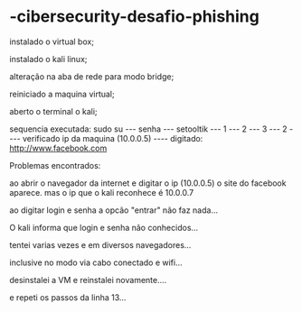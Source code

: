 # -cibersecurity-desafio-phishing

instalado o virtual box;

instalado o kali linux;

alteração na aba de rede para modo bridge;

reiniciado a maquina virtual;

aberto o terminal o kali;

sequencia executada: sudo su --- senha --- setooltik --- 1  --- 2 --- 3 --- 2 ---- verificado ip da maquina (10.0.0.5) ---- digitado: http://www.facebook.com

Problemas encontrados:

ao abrir o navegador da internet e digitar o ip (10.0.0.5) o site do facebook aparece. mas o ip que o kali reconhece é 10.0.0.7 

ao digitar login e senha a opcão "entrar" não faz nada...

O kali informa que login e senha não conhecidos...

tentei varias vezes e em diversos navegadores...

inclusive no modo via cabo conectado e wifi...

desinstalei a VM e reinstalei novamente....

e repeti os passos da linha 13...


